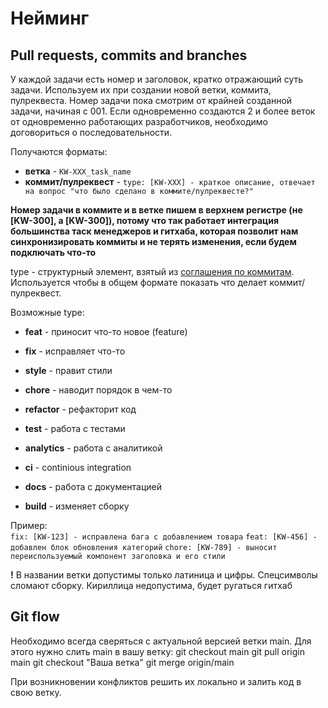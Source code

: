 # Нейминг

## Pull requests, commits and branches

У каждой задачи есть номер и заголовок, кратко отражающий суть задачи. Используем их при создании новой ветки, коммита, пулреквеста.
Номер задачи пока смотрим от крайней созданной задачи, начиная с 001.
Если одновременно создаются 2 и более веток от одновременно работающих разработчиков, необходимо договориться о последовательности.

Получаются форматы:

* **ветка** - `KW-XXX_task_name`
* **коммит/пулреквест** - `type: [KW-XXX] - краткое описание, отвечает на вопрос "что было сделано в коммите/пулреквесте?"`

**Номер задачи в коммите и в ветке пишем в верхнем регистре (не [KW-300], а [KW-300]), потому что так работает интеграция большинства таск менеджеров и гитхаба, которая позволит нам синхронизировать коммиты и не терять изменения, если будем подключать что-то**

type - структурный элемент, взятый из [соглашения по коммитам](https://www.conventionalcommits.org/en/v1.0.0/).
Используется чтобы в общем формате показать что делает коммит/пулреквест.

Возможные type:
* **feat** - приносит что-то новое (feature)
* **fix** - исправляет что-то
* **style** - правит стили

* **chore** - наводит порядок в чем-то
* **refactor** - рефакторит код 
* **test** - работа с тестами

* **analytics** - работа с аналитикой
* **ci** - continious integration
* **docs** - работа с документацией
* **build** - изменяет сборку

Пример:  
`fix: [KW-123] - исправлена бага с добавлением товара`
`feat: [KW-456] - добавлен блок обновления категорий`
`chore: [KW-789] - выносит переиспользуемый компонент заголовка и его стили`

**!** В названии ветки допустимы только латиница и цифры.
Спецсимволы сломают сборку.
Кириллица недопустима, будет ругаться гитхаб

## Git flow

Необходимо всегда сверяться с актуальной версией ветки main. Для этого нужно слить main в вашу ветку:
git checkout main
git pull origin main
git checkout "Ваша ветка"
git merge origin/main

При возникновении конфликтов решить их локально и залить код в свою ветку.